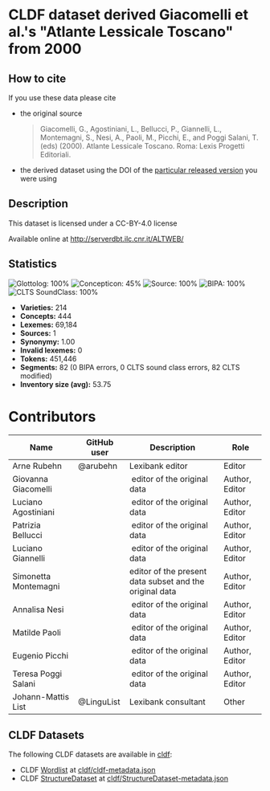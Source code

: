 # CLDF dataset derived Giacomelli et al.'s "Atlante Lessicale Toscano" from 2000

## How to cite

If you use these data please cite
- the original source
  > Giacomelli, G., Agostiniani, L., Bellucci, P., Giannelli, L., Montemagni, S., Nesi, A., Paoli, M., Picchi, E., and Poggi Salani, T. (eds) (2000). Atlante Lessicale Toscano. Roma: Lexis Progetti Editoriali.
- the derived dataset using the DOI of the [particular released version](../../releases/) you were using

## Description


This dataset is licensed under a CC-BY-4.0 license

Available online at http://serverdbt.ilc.cnr.it/ALTWEB/

## Statistics


![Glottolog: 100%](https://img.shields.io/badge/Glottolog-100%25-brightgreen.svg "Glottolog: 100%")
![Concepticon: 45%](https://img.shields.io/badge/Concepticon-45%25-red.svg "Concepticon: 45%")
![Source: 100%](https://img.shields.io/badge/Source-100%25-brightgreen.svg "Source: 100%")
![BIPA: 100%](https://img.shields.io/badge/BIPA-100%25-brightgreen.svg "BIPA: 100%")
![CLTS SoundClass: 100%](https://img.shields.io/badge/CLTS%20SoundClass-100%25-brightgreen.svg "CLTS SoundClass: 100%")

- **Varieties:** 214
- **Concepts:** 444
- **Lexemes:** 69,184
- **Sources:** 1
- **Synonymy:** 1.00
- **Invalid lexemes:** 0
- **Tokens:** 451,446
- **Segments:** 82 (0 BIPA errors, 0 CLTS sound class errors, 82 CLTS modified)
- **Inventory size (avg):** 53.75

# Contributors

Name | GitHub user | Description | Role
--- | --- | --- | ---
Arne Rubehn | @arubehn | Lexibank editor | Editor
Giovanna Giacomelli | | editor of the original data | Author, Editor
Luciano Agostiniani | | editor of the original data | Author, Editor
Patrizia Bellucci | | editor of the original data | Author, Editor
Luciano Giannelli | | editor of the original data | Author, Editor
Simonetta Montemagni | | editor of the present data subset and the original data | Author, Editor
Annalisa Nesi | | editor of the original data | Author, Editor
Matilde Paoli | | editor of the original data | Author, Editor
Eugenio Picchi | | editor of the original data | Author, Editor
Teresa Poggi Salani | | editor of the original data | Author, Editor
Johann-Mattis List | @LinguList | Lexibank consultant | Other 




## CLDF Datasets

The following CLDF datasets are available in [cldf](cldf):

- CLDF [Wordlist](https://github.com/cldf/cldf/tree/master/modules/Wordlist) at [cldf/cldf-metadata.json](cldf/cldf-metadata.json)
- CLDF [StructureDataset](https://github.com/cldf/cldf/tree/master/modules/StructureDataset) at [cldf/StructureDataset-metadata.json](cldf/StructureDataset-metadata.json)